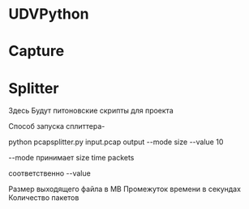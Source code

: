 # UDVPython

# Capture



# Splitter
Здесь Будут питоновские скрипты для проекта

Способ запуска сплиттера-

python pcapsplitter.py input.pcap output --mode size --value 10

--mode принимает size time packets

соответственно --value

Размер выходящего файла в MB
Промежуток времени в секундах
Количество пакетов

